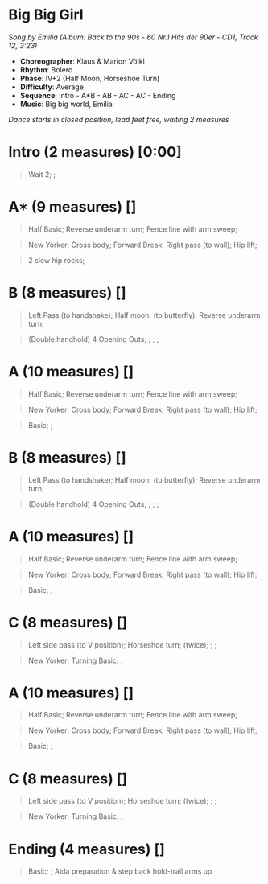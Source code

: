 # Big Big Girl
*Song by Emilia (Album: Back to the 90s - 60 Nr.1 Hits der 90er - CD1, Track 12, 3:23)*

* **Choreographer**: Klaus & Marion Völkl
* **Rhythm**: Bolero
* **Phase**: IV+2 (Half Moon, Horseshoe Turn)
* **Difficulty**: Average
* **Sequence**: Intro - A*B - AB - AC - AC - Ending
* **Music**: Big big world, Emilia

*Dance starts in closed position, lead feet free, waiting 2 measures*

# Intro (2 measures) [0:00]

> Wait 2; ;

# A* (9 measures) []

> Half Basic; Reverse underarm turn; Fence line with arm sweep;

> New Yorker; Cross body; Forward Break; Right pass (to wall); Hip lift;

> 2 slow hip rocks; 

# B (8 measures) []

> Left Pass (to handshake); Half moon; (to butterfly); Reverse underarm turn;

> (Double handhold) 4 Opening Outs; ; ; ; 

# A (10 measures) []

> Half Basic; Reverse underarm turn; Fence line with arm sweep;

> New Yorker; Cross body; Forward Break; Right pass (to wall); Hip lift;

> Basic; ; 

# B (8 measures) []

> Left Pass (to handshake); Half moon; (to butterfly); Reverse underarm turn;

> (Double handhold) 4 Opening Outs; ; ; ; 

# A (10 measures) []

> Half Basic; Reverse underarm turn; Fence line with arm sweep;

> New Yorker; Cross body; Forward Break; Right pass (to wall); Hip lift;

> Basic; ;

# C (8 measures) []

> Left side pass (to V position); Horseshoe turn; (twice); ; ; 

> New Yorker; Turning Basic; ;

# A (10 measures) []

> Half Basic; Reverse underarm turn; Fence line with arm sweep;

> New Yorker; Cross body; Forward Break; Right pass (to wall); Hip lift;

> Basic; ;

# C (8 measures) []

> Left side pass (to V position); Horseshoe turn; (twice); ; ; 

> New Yorker; Turning Basic; ;

# Ending (4 measures) []

> Basic; ; Aida preparation & step back hold-trail arms up